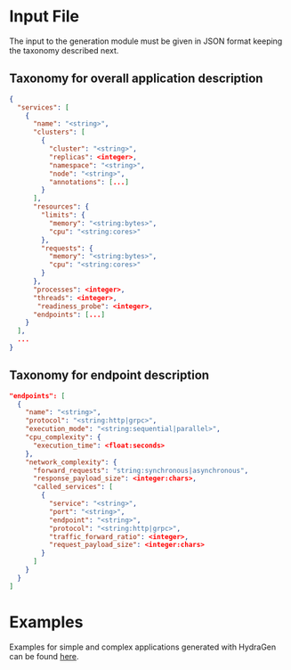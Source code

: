 # Input File

The input to the generation module must be given in JSON format keeping the taxonomy described next.

## Taxonomy for overall application description

```json
{
  "services": [
    {
      "name": "<string>",
      "clusters": [
        {
          "cluster": "<string>",
          "replicas": <integer>,
          "namespace": "<string>",
          "node": "<string>",
          "annotations": [...]
        }
      ],
      "resources": {
        "limits": {
          "memory": "<string:bytes>",
          "cpu": "<string:cores>"
        },
        "requests": {
          "memory": "<string:bytes>",
          "cpu": "<string:cores>"
        }
      },
      "processes": <integer>,
      "threads": <integer>,
       "readiness_probe": <integer>,
      "endpoints": [...]
    }
  ],
  ...
}
```

## Taxonomy for endpoint description

```json
"endpoints": [
  {
    "name": "<string>",
    "protocol": "<string:http|grpc>",
    "execution_mode": "<string:sequential|parallel>",
    "cpu_complexity": {
      "execution_time": <float:seconds>
    },
    "network_complexity": {
      "forward_requests": "string:synchronous|asynchronous",
      "response_payload_size": <integer:chars>,
      "called_services": [
        {
          "service": "<string>",
          "port": "<string>",
          "endpoint": "<string>",
          "protocol": "<string:http|grpc>",
          "traffic_forward_ratio": <integer>,
          "request_payload_size": <integer:chars>
        }
      ]
    }
  }
]
```

# Examples

Examples for simple and complex applications generated with HydraGen can be found [here](generator/examples).